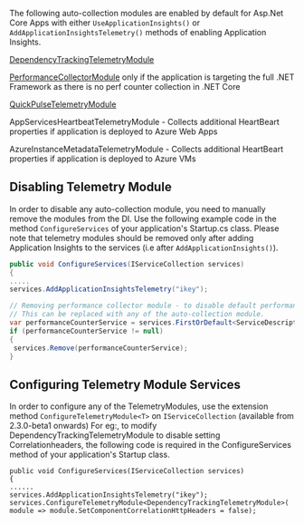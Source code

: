 The following auto-collection modules are enabled by default for Asp.Net Core Apps with either `UseApplicationInsights()` or `AddApplicationInsightsTelemetry()` methods of enabling Application Insights.

[DependencyTrackingTelemetryModule](https://azure.microsoft.com/documentation/articles/app-insights-dependencies/)

[PerformanceCollectorModule](https://azure.microsoft.com/documentation/articles/app-insights-web-monitor-performance/) only if the application is targeting the full .NET Framework as there is no perf counter collection in .NET Core

[QuickPulseTelemetryModule](https://docs.microsoft.com/en-us/azure/application-insights/app-insights-live-stream)

AppServicesHeartbeatTelemetryModule - Collects additional HeartBeart properties if application is deployed to Azure Web Apps

AzureInstanceMetadataTelemetryModule - Collects additional HeartBeart properties if application is deployed to Azure VMs

## Disabling Telemetry Module

In order to disable any auto-collection module, you need to manually remove the modules from the DI. Use the following example code in the method ```ConfigureServices``` of your application's Startup.cs class. Please note that telemetry modules should be removed only after adding Application Insights to the services (i.e after `AddApplicationInsights()`).

``` c#
public void ConfigureServices(IServiceCollection services)
{
.....
services.AddApplicationInsightsTelemetry("ikey");

// Removing performance collector module - to disable default performance counter collection
// This can be replaced with any of the auto-collection module.
var performanceCounterService = services.FirstOrDefault<ServiceDescriptor>(t => t.ImplementationType == typeof(PerformanceCollectorModule));
if (performanceCounterService != null)
{
 services.Remove(performanceCounterService);
}
```

## Configuring Telemetry Module Services
In order to configure any of the TelemetryModules, use the extension method `ConfigureTelemetryModule<T>` on `IServiceCollection` (available from 2.3.0-beta1 onwards)
For eg:, to modify DependencyTrackingTelemetryModule to disable setting Correlationheaders, the following code is required in the ConfigureServices method of your application's Startup class.
```
public void ConfigureServices(IServiceCollection services)
{
......
services.AddApplicationInsightsTelemetry("ikey");
services.ConfigureTelemetryModule<DependencyTrackingTelemetryModule>( module => module.SetComponentCorrelationHttpHeaders = false);
```
